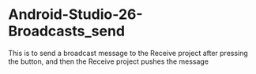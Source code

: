 # Android-Studio-26-Broadcasts_send
 This is to send a broadcast message to the Receive project after pressing the button, and then the Receive project pushes the message
